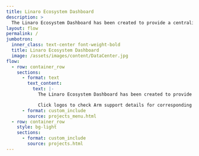 ```yaml
---
title: Linaro Ecosystem Dashboard
description: >
  The Linaro Ecosystem Dashboard has been created to provide a centralized information hub for Arm developers across the world.
layout: flow
permalink: /
jumbotron:
  inner_class: text-center font-weight-bold
  title: Linaro Ecosystem Dashboard
  image: /assets/images/content/DataCenter.jpg
flow:
  - row: container_row
    sections:
      - format: text
        text_content:
          text: |-
            The Linaro Ecosystem Dashboard has been created to provide a centralized information hub for Arm developers across the world.

            Click logos to check Arm support details for corresponding project and/or product.
      - format: custom_include
        source: projects_menu.html
  - row: container_row
    style: bg-light
    sections:
      - format: custom_include
        source: projects.html
---
```

